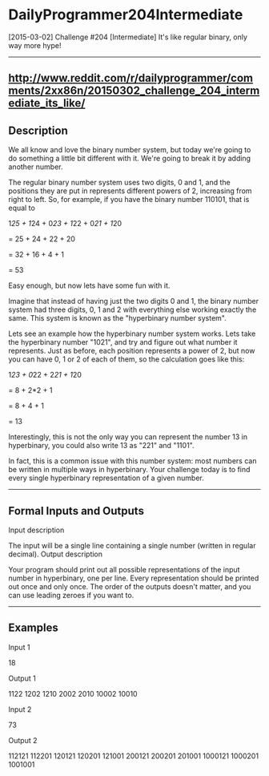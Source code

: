 # DailyProgrammer204Intermediate
[2015-03-02] Challenge #204 [Intermediate] It's like regular binary, only way more hype!

---
http://www.reddit.com/r/dailyprogrammer/comments/2xx86n/20150302_challenge_204_intermediate_its_like/
----
Description
---
We all know and love the binary number system, but today we're going to do something a little bit different with it. We're going to break it by adding another number.

The regular binary number system uses two digits, 0 and 1, and the positions they are put in represents different powers of 2, increasing from right to left. So, for example, if you have the binary number 110101, that is equal to

1*25 + 1*24 + 0*23 + 1*22 + 0*21 + 1*20

= 25 + 24 + 22 + 20

= 32 + 16 + 4 + 1

= 53

Easy enough, but now lets have some fun with it.

Imagine that instead of having just the two digits 0 and 1, the binary number system had three digits, 0, 1 and 2 with everything else working exactly the same. This system is known as the "hyperbinary number system".

Lets see an example how the hyperbinary number system works. Lets take the hyperbinary number "1021", and try and figure out what number it represents. Just as before, each position represents a power of 2, but now you can have 0, 1 or 2 of each of them, so the calculation goes like this:

1*23 + 0*22 + 2*21 + 1*20

= 8 + 2*2 + 1

= 8 + 4 + 1

= 13

Interestingly, this is not the only way you can represent the number 13 in hyperbinary, you could also write 13 as "221" and "1101".

In fact, this is a common issue with this number system: most numbers can be written in multiple ways in hyperbinary. Your challenge today is to find every single hyperbinary representation of a given number.

---
Formal Inputs and Outputs
---
Input description

The input will be a single line containing a single number (written in regular decimal).
Output description

Your program should print out all possible representations of the input number in hyperbinary, one per line. Every representation should be printed out once and only once. The order of the outputs doesn't matter, and you can use leading zeroes if you want to.

---
Examples
---
Input 1

18

Output 1

1122
1202
1210
2002
2010
10002
10010

Input 2

73

Output 2

112121
112201
120121
120201
121001
200121
200201
201001
1000121
1000201
1001001
